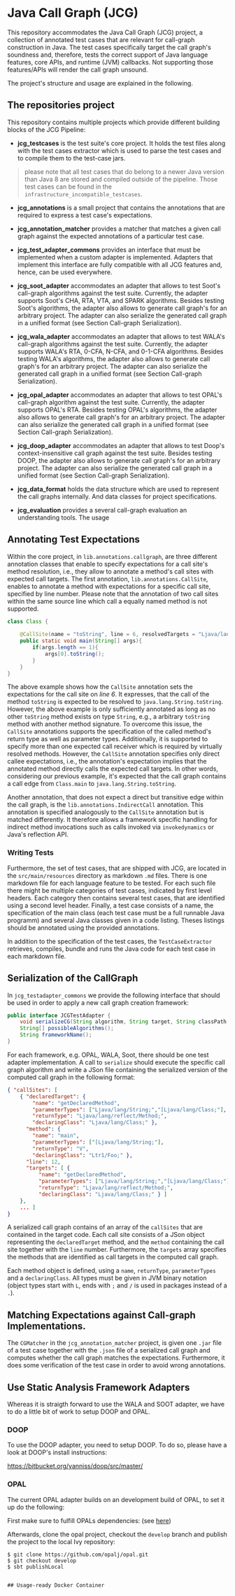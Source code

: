 # Java Call Graph (JCG)
This repository accommodates the Java Call Graph (JCG) project, a collection of annotated test cases
that are relevant for call-graph construction in Java. The test cases specifically target the call
graph's soundness and, therefore, tests the correct support of Java language features, core APIs, and
runtime (JVM) callbacks. Not supporting those features/APIs will render the call graph unsound.

The project's structure and usage are explained in the following.

## The repositories project

This repository contains multiple projects which provide different building blocks of the JCG Pipeline:

- **jcg_testcases** is the test suite's core project. It holds the test files along with 
the test cases extractor which is used to parse the test cases and to compile them to the test-case jars. 
> please note that all test cases that do belong to a newer Java version than Java 8 are stored and
> compiled outside of the pipeline. Those test cases can be found in the `infrastructure_incompatible_testcases`.

- **jcg_annotations** is a small project that contains the annotations that are required to express
a test case's expectations. 

- **jcg_annotation_matcher** provides a matcher that matches a given call graph against the expected
annotations of a particular test case. 

- **jcg_test_adapter_commons** provides an interface that must be implemented when a custom adapter
is implemented. Adapters that implement this interface are fully compatible with all JCG features and,
hence, can be used everywhere.

- **jcg_soot_adapter** accommodates an adapter that allows to test Soot's call-graph algorithms
against the test suite. Currently, the adapter supports Soot's CHA, RTA, VTA, and SPARK algorithms.
Besides testing Soot's algorithms, the adapter also allows to generate call graph's for an arbitrary
project. The adapter can also serialize the generated call graph in a unified format
(see Section Call-graph Serialization).

- **jcg_wala_adapter** accommodates an adapter that allows to test WALA's call-graph algorithms
against the test suite. Currently, the adapter supports WALA's RTA, 0-CFA, N-CFA, and 0-1-CFA algorithms.
Besides testing WALA's algorithms, the adapter also allows to generate call graph's for an arbitrary
project. The adapter can also serialize the generated call graph in a unified format
(see Section Call-graph Serialization).

- **jcg_opal_adapter** accommodates an adapter that allows to test OPAL's call-graph algorithm
against the test suite. Currently, the adapter supports OPAL's RTA.
Besides testing OPAL's algorithms, the adapter also allows to generate call graph's for an arbitrary
project. The adapter can also serialize the generated call graph in a unified format
(see Section Call-graph Serialization).

- **jcg_doop_adapter** accommodates an adapter that allows to test Doop's context-insensitive call graph
against the test suite. Besides testing DOOP, the adapter also allows to generate call graph's for an arbitrary
project. The adapter can also serialize the generated call graph in a unified format
(see Section Call-graph Serialization).

- **jcg_data_format** holds the data structure which are used to represent the call graphs internally.
And data classes for project specifications.

- **jcg_evaluation** provides a several call-graph evaluation an understanding tools. The usage

## Annotating Test Expectations

Within the core project, in `lib.annotations.callgraph`, are three different annotation classes that enable to specify expectations
for a call site's method resolution, i.e., they allow to annotate a method's call sites with expected call targets.
The first annotation, `lib.annotations.CallSite`, enables to annotate a method with expectations for a specific call site,
specified by line number. Please note that the annotation of two call sites within the same source line which call a
equally named method is not supported.

```java
class Class {
    
    @CallSite(name = "toString", line = 6, resolvedTargets = "Ljava/lang/String;")
    public static void main(String[] args){ 
        if(args.length == 1){
            args[0].toString();
        }
    }
}
```

The above example shows how the `CallSite` annotation sets the expectations for the call site on *line 6*. It expresses,
that the call of the method `toString` is expected to be resolved to `java.lang.String.toString`. However, the above
example is only sufficiently annotated as long as no other `toString` method exists on type `String`, e.g., a arbitrary 
`toString` method with another method signature. To overcome this issue, the `CallSite` annotations supports the
specification of the called method's return type as well as parameter types. Additionally, it is supported to specify more
than one expected call receiver which is required by virtually resolved methods. However, the `CallSite` annotation specifies
only direct callee expectations, i.e., the annotation's expectation implies that the annotated method directly calls the
expected call targets. In other words, considering our previous example, it's expected that the call graph contains
a call edge from `Class.main` to `java.lang.String.toString`.

Another annotation, that does not expect a direct but transitive edge within the call graph, is the
`lib.annotations.IndirectCall` annotation. This annotation is specified analogously to the `CallSite` annotation but
is matched differently. It therefore allows a framework specific handling for indirect method invocations such as calls invoked
via `invokedynamics` or Java's reflection API.

### Writing Tests

Furthermore, the set of test cases, that are shipped with JCG, are located in the `src/main/resources`
directory as markdown `.md` files.
There is one markdown file for each language feature to be tested.
For each such file there might be multiple categories of test cases, indicated
by first level headers.
Each category then contains several test cases, that are identified using a second level
header.
Finally, a test case consists of a name, the specification of the main class (each test case must be a full
runnable Java programm) and several Java classes given in a code listing.
Theses listings should be annotated using the provided annotations.

In addition to the specification of the test cases, the `TestCaseExtractor` retrieves, compiles, bundle and
runs the Java code for each test case in each markdown file.

## Serialization of the CallGraph
In `jcg_testadapter_commons` we provide the following interface that should be used in order to apply a
new call graph creation framework:

```java
public interface JCGTestAdapter {
    void serializeCG(String algorithm, String target, String classPath, String outputFile) throws Exception;
    String[] possibleAlgorithms();
    String frameworkName();
}
```

For each framework, e.g. OPAL, WALA, Soot, there should be one test adapter implementation.
A call to `serialize` should execute the specific call graph algorithm and write a JSon file containing
the serialized version of the computed  call graph in the following format:

```json
{ "callSites": [
    { "declaredTarget": {
        "name": "getDeclaredMethod",
        "parameterTypes": ["Ljava/lang/String;","[Ljava/lang/Class;"],
        "returnType": "Ljava/lang/reflect/Method;",
        "declaringClass": "Ljava/lang/Class;" },
      "method": {
        "name": "main",
        "parameterTypes": ["[Ljava/lang/String;"],
        "returnType": "V",
        "declaringClass": "Ltr1/Foo;" },
      "line": 12,
      "targets": [ {
          "name": "getDeclaredMethod",
          "parameterTypes": ["Ljava/lang/String;","[Ljava/lang/Class;"],
          "returnType": "Ljava/lang/reflect/Method;",
          "declaringClass": "Ljava/lang/Class;" } ]
    },
    ... ]
}
```

A serialized call graph contains of an array of the `callSites` that are contained in the target code.
Each call site consists of a JSon object representing the `declaredTarget` method, and the `method`
containing the call site together with the `line` number. Furthermore, the `targets` array specifies the methods
that are identified as call targets in the computed call graph.

Each method object is defined, using a `name`, `returnType`, `parameterTypes` and a `declaringClass`.
All types must be given in JVM binary notation (object types start with `L`, ends with `;` and `/` is used in packages
instead of a `.`).

## Matching Expectations against Call-graph Implementations.
The `CGMatcher` in the `jcg_annotation_matcher` project, is given one `.jar` file of a test case together with the
`.json` file of a serialized call graph and computes whether the call graph matches the expectations.
Furthermore, it does some verification of the test case in order to avoid wrong annotations.

## Use Static Analysis Framework Adapters

Whereas it is straigth forward to use the WALA and SOOT adapter, we have to do a little bit of work
to setup DOOP and OPAL.

### DOOP
To use the DOOP adapter, you need to setup DOOP. To do so, please have a look at DOOP's install instructions:

https://bitbucket.org/yanniss/doop/src/master/

### OPAL
The current OPAL adapter builds on an development build of OPAL, to set it up do the following:

First make sure to fulfill OPALs dependencies: (see [here](https://github.com/opalj/opal/src/master/))

Afterwards, clone the opal project, checkout the `develop` branch and publish the project to the local
Ivy repository:
```
$ git clone https://github.com/opalj/opal.git
$ git checkout develop
$ sbt publishLocal
```

``````

## Usage-ready Docker Container



